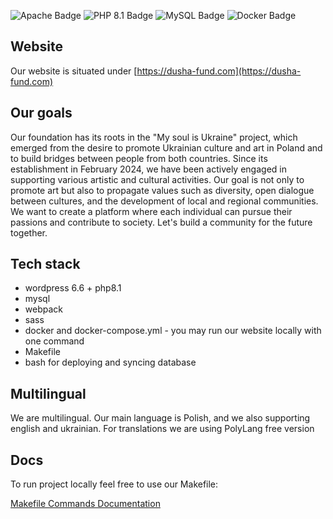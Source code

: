 ![Apache Badge](https://img.shields.io/badge/Apache-2.0-blue.svg)
![PHP 8.1 Badge](https://img.shields.io/badge/PHP-8.1-blue.svg)
![MySQL Badge](https://img.shields.io/badge/MySQL-8.0-blue.svg)
![Docker Badge](https://img.shields.io/badge/Docker-Enabled-blue.svg)

## Website
Our website is situated under [https://dusha-fund.com](https://dusha-fund.com)

## Our goals
Our foundation has its roots in the "My soul is Ukraine" project, which emerged from the desire to promote Ukrainian culture and art in Poland and to build bridges between people from both countries. Since its establishment in February 2024, we have been actively engaged in supporting various artistic and cultural activities. Our goal is not only to promote art but also to propagate values such as diversity, open dialogue between cultures, and the development of local and regional communities. 
We want to create a platform where each individual can pursue their passions and contribute to society. Let's build a community for the future together.

## Tech stack
- wordpress 6.6 + php8.1
- mysql
- webpack
- sass
- docker and docker-compose.yml - you may run our website locally with one command
- Makefile
- bash for deploying and syncing database

## Multilingual 
We are multilingual. Our main language is Polish, and we also supporting english and ukrainian.
For translations we are using PolyLang free version

## Docs

To run project locally feel free to use our Makefile:

[Makefile Commands Documentation](https://github.com/sukhoy94/dusha-fund-infrastructure/blob/trunk/readme/makefile.md)


